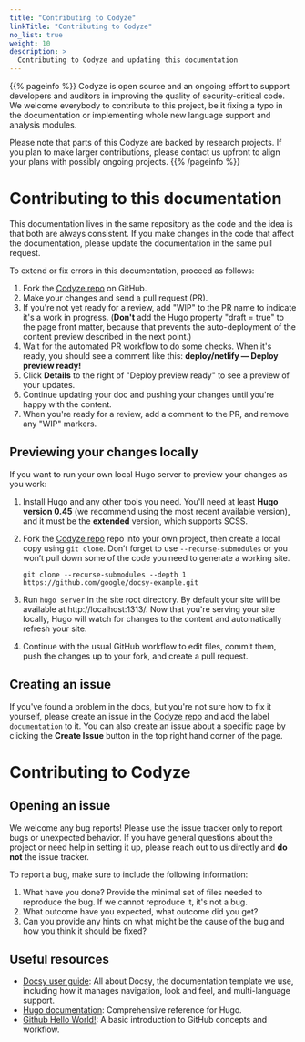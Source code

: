 ```yaml
---
title: "Contributing to Codyze"
linkTitle: "Contributing to Codyze"
no_list: true
weight: 10
description: >
  Contributing to Codyze and updating this documentation
---
```


{{% pageinfo %}}
Codyze is open source and an ongoing effort to support developers and auditors in improving the quality of security-critical code. We welcome everybody to contribute to this project, be it fixing a typo in the documentation or implementing whole new language support and analysis modules.

Please note that parts of this Codyze are backed by research projects. If you plan to make larger contributions, please contact us upfront to align your plans with possibly ongoing projects.
{{% /pageinfo %}}


# Contributing to this documentation

This documentation lives in the same repository as the code and the idea is that both are always consistent. If you make changes in the code that affect the documentation, please update the documentation in the same pull request.

To extend or fix errors in this documentation, proceed as follows:

1. Fork the [Codyze repo](https://github.com/Fraunhofer-AISEC/codyze) on GitHub.
1. Make your changes and send a pull request (PR).
1. If you're not yet ready for a review, add "WIP" to the PR name to indicate 
  it's a work in progress. (**Don't** add the Hugo property 
  "draft = true" to the page front matter, because that prevents the 
  auto-deployment of the content preview described in the next point.)
1. Wait for the automated PR workflow to do some checks. When it's ready,
  you should see a comment like this: **deploy/netlify — Deploy preview ready!**
1. Click **Details** to the right of "Deploy preview ready" to see a preview
  of your updates.
1. Continue updating your doc and pushing your changes until you're happy with 
  the content.
1. When you're ready for a review, add a comment to the PR, and remove any
  "WIP" markers.

## Previewing your changes locally

If you want to run your own local Hugo server to preview your changes as you work:

1. Install Hugo and any other tools you need. You'll need at least **Hugo version 0.45** (we recommend using the most recent available version), and it must be the **extended** version, which supports SCSS.
1. Fork the [Codyze repo](https://github.com/Fraunhofer-AISEC/codyze) repo into your own project, then create a local copy using `git clone`. Don’t forget to use `--recurse-submodules` or you won’t pull down some of the code you need to generate a working site.

    ```
    git clone --recurse-submodules --depth 1 https://github.com/google/docsy-example.git
    ```

1. Run `hugo server` in the site root directory. By default your site will be available at http://localhost:1313/. Now that you're serving your site locally, Hugo will watch for changes to the content and automatically refresh your site.
1. Continue with the usual GitHub workflow to edit files, commit them, push the
  changes up to your fork, and create a pull request.

## Creating an issue

If you've found a problem in the docs, but you're not sure how to fix it yourself, please create an issue in the [Codyze repo](https://github.com/Fraunhofer-AISEC/codyze/issues) and add the label `documentation` to it. You can also create an issue about a specific page by clicking the **Create Issue** button in the top right hand corner of the page.

# Contributing to Codyze

## Opening an issue

We welcome any bug reports! Please use the issue tracker only to report bugs or unexpected behavior. If you have general questions about the project or need help in setting it up, please reach out to us directly and **do not** the issue tracker.

To report a bug, make sure to include the following information:

1. What have you done? Provide the minimal set of files needed to reproduce the bug. If we cannot reproduce it, it's not a bug.
1. What outcome have you expected, what outcome did you get?
1. Can you provide any hints on what might be the cause of the bug and how you think it should be fixed?


## Useful resources

* [Docsy user guide](https://github.com/google/docsy): All about Docsy, the documentation template we use, including how it manages navigation, look and feel, and multi-language support.
* [Hugo documentation](https://gohugo.io/documentation/): Comprehensive reference for Hugo.
* [Github Hello World!](https://guides.github.com/activities/hello-world/): A basic introduction to GitHub concepts and workflow.


